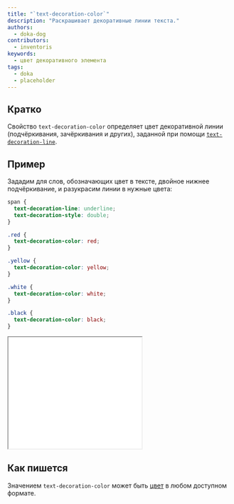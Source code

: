 ```yaml
---
title: "`text-decoration-color`"
description: "Раскрашивает декоративные линии текста."
authors:
  - doka-dog
contributors:
  - inventoris
keywords:
  - цвет декоративного элемента
tags:
  - doka
  - placeholder
---
```


## Кратко

Свойство `text-decoration-color` определяет цвет декоративной линии (подчёркивания, зачёркивания и других), заданной при помощи [`text-decoration-line`](/css/text-decoration-line/).

## Пример

Зададим для слов, обозначающих цвет в тексте, двойное нижнее подчёркивание, и разукрасим линии в нужные цвета:

```css
span {
  text-decoration-line: underline;
  text-decoration-style: double;
}

.red {
  text-decoration-color: red;
}

.yellow {
  text-decoration-color: yellow;
}

.white {
  text-decoration-color: white;
}

.black {
  text-decoration-color: black;
}
```

<iframe title="Базовый пример" src="demos/basic/" height="250"></iframe>

## Как пишется

Значением `text-decoration-color` может быть [цвет](/css/web-colors/) в любом доступном формате.
